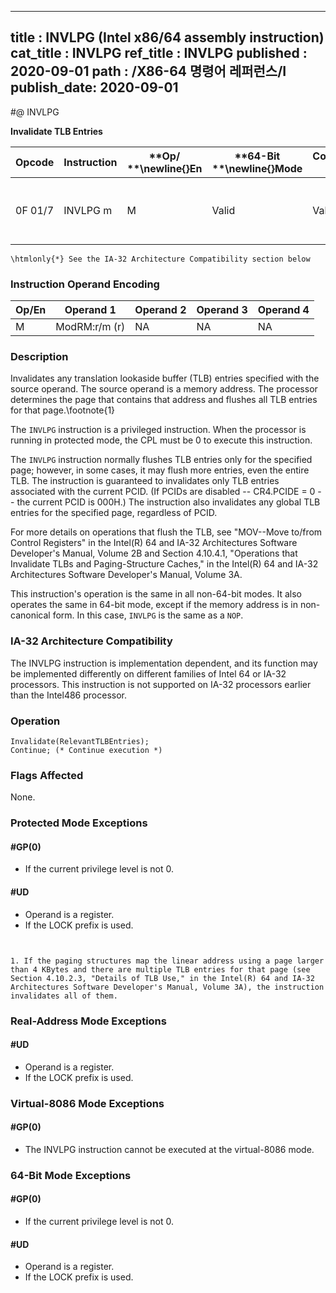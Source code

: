 ----------------------------
title : INVLPG (Intel x86/64 assembly instruction)
cat_title : INVLPG
ref_title : INVLPG
published : 2020-09-01
path : /X86-64 명령어 레퍼런스/I
publish_date: 2020-09-01
----------------------------
#@ INVLPG

**Invalidate TLB Entries**

|**Opcode**|**Instruction**|**Op/ **\newline{}**En**|**64-Bit **\newline{}**Mode**|**Compat/**\newline{}**Leg Mode**|**Description**|
|----------|---------------|------------------------|-----------------------------|---------------------------------|---------------|
|0F 01/7|INVLPG m|M|Valid|Valid|Invalidate TLB entries for page containing m.|

```note
\htmlonly{*} See the IA-32 Architecture Compatibility section below
```
### Instruction Operand Encoding


|Op/En|Operand 1|Operand 2|Operand 3|Operand 4|
|-----|---------|---------|---------|---------|
|M|ModRM:r/m (r)|NA|NA|NA|
### Description


Invalidates any translation lookaside buffer (TLB) entries specified with the source operand. The source operand is a memory address. The processor determines the page that contains that address and flushes all TLB entries for that page.\footnote{1}

The `INVLPG` instruction is a privileged instruction. When the processor is running in protected mode, the CPL must be 0 to execute this instruction.

The `INVLPG` instruction normally flushes TLB entries only for the specified page; however, in some cases, it may flush more entries, even the entire TLB. The instruction is guaranteed to invalidates only TLB entries associated with the current PCID. (If PCIDs are disabled -- CR4.PCIDE = 0 -- the current PCID is 000H.) The instruction also invalidates any global TLB entries for the specified page, regardless of PCID.

For more details on operations that flush the TLB, see "MOV--Move to/from Control Registers" in the Intel(R) 64 and IA-32 Architectures Software Developer's Manual, Volume 2B and Section 4.10.4.1, "Operations that Invalidate TLBs and Paging-Structure Caches," in the Intel(R) 64 and IA-32 Architectures Software Developer's Manual, Volume 3A.

This instruction's operation is the same in all non-64-bit modes. It also operates the same in 64-bit mode, except if the memory address is in non-canonical form. In this case, `INVLPG` is the same as a `NOP`.

### IA-32 Architecture Compatibility


The INVLPG instruction is implementation dependent, and its function may be implemented differently on different families of Intel 64 or IA-32 processors. This instruction is not supported on IA-32 processors earlier than the Intel486 processor.


### Operation

```info-verb
Invalidate(RelevantTLBEntries);
Continue; (* Continue execution *)
```
### Flags Affected


None.


### Protected Mode Exceptions

#### #GP(0)
* If the current privilege level is not 0.

#### #UD
* Operand is a register.
* If the LOCK prefix is used.
```sidenote


1. If the paging structures map the linear address using a page larger than 4 KBytes and there are multiple TLB entries for that page (see Section 4.10.2.3, "Details of TLB Use," in the Intel(R) 64 and IA-32 Architectures Software Developer's Manual, Volume 3A), the instruction invalidates all of them.
```
### Real-Address Mode Exceptions

#### #UD
* Operand is a register.
* If the LOCK prefix is used.

### Virtual-8086 Mode Exceptions

#### #GP(0)
* The INVLPG instruction cannot be executed at the virtual-8086 mode.

### 64-Bit Mode Exceptions

#### #GP(0)
* If the current privilege level is not 0.

#### #UD
* Operand is a register.
* If the LOCK prefix is used.
